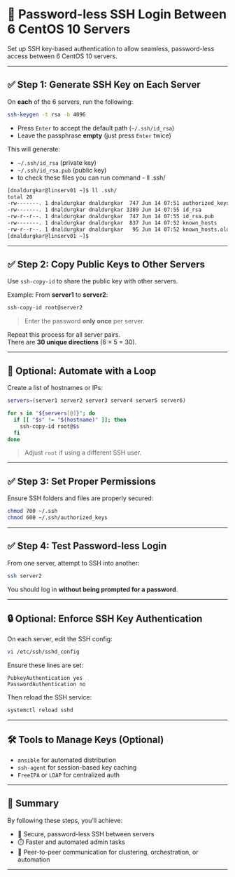 # 🔐 Password-less SSH Login Between 6 CentOS 10 Servers

Set up SSH key-based authentication to allow seamless, password-less access between 6 CentOS 10 servers.

---

## ✅ Step 1: Generate SSH Key on Each Server

On **each** of the 6 servers, run the following:

```bash
ssh-keygen -t rsa -b 4096
```

- Press `Enter` to accept the default path (`~/.ssh/id_rsa`)
- Leave the passphrase **empty** (just press `Enter` twice)

This will generate:
- `~/.ssh/id_rsa` (private key)
- `~/.ssh/id_rsa.pub` (public key)
- to check these files you can run command - ll .ssh/
```bash
[dnaldurgkar@linserv01 ~]$ ll .ssh/
total 20
-rw-------. 1 dnaldurgkar dnaldurgkar  747 Jun 14 07:51 authorized_keys
-rw-------. 1 dnaldurgkar dnaldurgkar 3389 Jun 14 07:55 id_rsa
-rw-r--r--. 1 dnaldurgkar dnaldurgkar  747 Jun 14 07:55 id_rsa.pub
-rw-------. 1 dnaldurgkar dnaldurgkar  837 Jun 14 07:52 known_hosts
-rw-r--r--. 1 dnaldurgkar dnaldurgkar   95 Jun 14 07:52 known_hosts.old
[dnaldurgkar@linserv01 ~]$
```


---

## ✅ Step 2: Copy Public Keys to Other Servers

Use `ssh-copy-id` to share the public key with other servers.

Example: From **server1** to **server2**:

```bash
ssh-copy-id root@server2
```

> Enter the password **only once** per server.

Repeat this process for all server pairs.  
There are **30 unique directions** (6 × 5 = 30).

---

## 🔁 Optional: Automate with a Loop

Create a list of hostnames or IPs:

```bash
servers=(server1 server2 server3 server4 server5 server6)

for s in "${servers[@]}"; do
  if [[ "$s" != "$(hostname)" ]]; then
    ssh-copy-id root@$s
  fi
done
```

> Adjust `root` if using a different SSH user.

---

## ✅ Step 3: Set Proper Permissions

Ensure SSH folders and files are properly secured:

```bash
chmod 700 ~/.ssh
chmod 600 ~/.ssh/authorized_keys
```

---

## ✅ Step 4: Test Password-less Login

From one server, attempt to SSH into another:

```bash
ssh server2
```

You should log in **without being prompted for a password**.

---

## 🔒 Optional: Enforce SSH Key Authentication

On each server, edit the SSH config:

```bash
vi /etc/ssh/sshd_config
```

Ensure these lines are set:

```text
PubkeyAuthentication yes
PasswordAuthentication no
```

Then reload the SSH service:

```bash
systemctl reload sshd
```

---

## 🛠️ Tools to Manage Keys (Optional)

- `ansible` for automated distribution
- `ssh-agent` for session-based key caching
- `FreeIPA` or `LDAP` for centralized auth

---

## 📌 Summary

By following these steps, you’ll achieve:

- 🔐 Secure, password-less SSH between servers  
- ⏱️ Faster and automated admin tasks  
- 🔄 Peer-to-peer communication for clustering, orchestration, or automation

---
